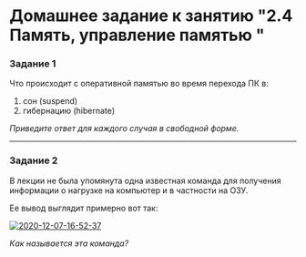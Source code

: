 # Домашнее задание к занятию "2.4 Память, управление памятью "


### Задание 1

Что происходит с оперативной памятью во время перехода ПК в:
1) сон (suspend)
2) гибернацию (hibernate)

*Приведите ответ для каждого случая в свободной форме.*

---

### Задание 2

В лекции не была упомянута одна известная команда для получения информации о нагрузке на компьютер и в частности  на ОЗУ.

Ее вывод выглядит примерно вот так:

<a href="https://imgbb.com/"><img src="https://i.ibb.co/7Q16Chb/2020-12-07-16-52-37.png" alt="2020-12-07-16-52-37" border="0"></a>

*Как называется эта команда?*
